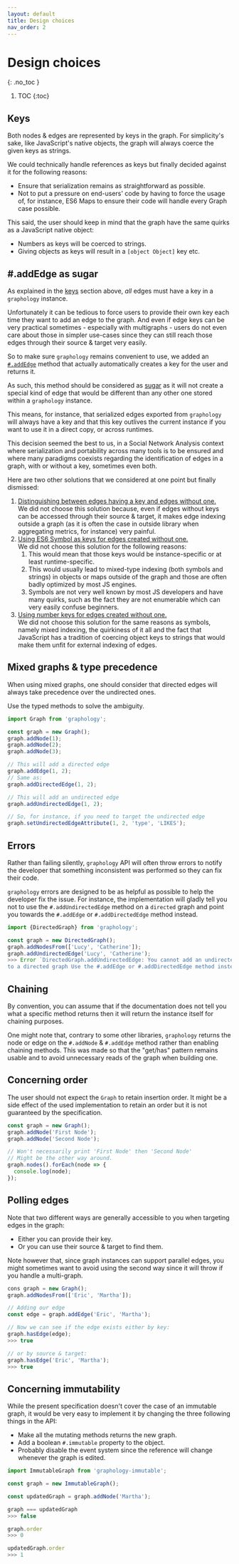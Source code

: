 ```yaml
---
layout: default
title: Design choices
nav_order: 2
---
```


# Design choices
{: .no_toc }

1. TOC
{:toc}

## Keys

Both nodes & edges are represented by keys in the graph. For simplicity's sake, like JavaScript's native objects, the graph will always coerce the given keys as strings.

We could technically handle references as keys but finally decided against it for the following reasons:

* Ensure that serialization remains as straightforward as possible.
* Not to put a pressure on end-users' code by having to force the usage of, for instance, ES6 Maps to ensure their code will handle every Graph case possible.

This said, the user should keep in mind that the graph have the same quirks as a JavaScript native object:

* Numbers as keys will be coerced to strings.
* Giving objects as keys will result in a `[object Object]` key etc.

## #.addEdge as sugar

As explained in the [keys](#keys) section above, *all* edges must have a key in a `graphology` instance.

Unfortunately it can be tedious to force users to provide their own key each time they want to add an edge to the graph. And even if edge keys can be very practical sometimes - especially with multigraphs - users do not even care about those in simpler use-cases since they can still reach those edges through their source & target very easily.

So to make sure `graphology` remains convenient to use, we added an [`#.addEdge`](mutation#addedge) method that actually automatically creates a key for the user and returns it.

As such, this method should be considered as [sugar](https://en.wikipedia.org/wiki/Syntactic_sugar) as it will not create a special kind of edge that would be different than any other one stored within a `graphology` instance.

This means, for instance, that serialized edges exported from `graphology` will always have a key and that this key outlives the current instance if you want to use it in a direct copy, or across runtimes.

This decision seemed the best to us, in a Social Network Analysis context where serialization and portability across many tools is to be ensured and where many paradigms coexists regarding the identification of edges in a graph, with or without a key, sometimes even both.

Here are two other solutions that we considered at one point but finally dismissed:

1. <u>Distinguishing between edges having a key and edges without one.</u><br>We did not choose this solution because, even if edges without keys can be accessed through their source & target, it makes edge indexing outside a graph (as it is often the case in outside library when aggregating metrics, for instance) very painful.
2. <u>Using ES6 Symbol as keys for edges created without one.</u><br>We did not choose this solution for the following reasons:
   1. This would mean that those keys would be instance-specific or at least runtime-specific.
   2. This would usually lead to mixed-type indexing (both symbols and strings) in objects or maps outside of the graph and those are often badly optimized by most JS engines.
   3. Symbols are not very well known by most JS developers and have many quirks, such as the fact they are not enumerable which can very easily confuse beginners.
3. <u>Using number keys for edges created without one.</u><br>We did not choose this solution for the same reasons as symbols, namely mixed indexing, the quirkiness of it all and the fact that JavaScript has a tradition of coercing object keys to strings that would make them unfit for external indexing of edges.

## Mixed graphs & type precedence

When using mixed graphs, one should consider that directed edges will always take precedence over the undirected ones.

Use the typed methods to solve the ambiguity.

```js
import Graph from 'graphology';

const graph = new Graph();
graph.addNode(1);
graph.addNode(2);
graph.addNode(3);

// This will add a directed edge
graph.addEdge(1, 2);
// Same as:
graph.addDirectedEdge(1, 2);

// This will add an undirected edge
graph.addUndirectedEdge(1, 2);

// So, for instance, if you need to target the undirected edge
graph.setUndirectedEdgeAttribute(1, 2, 'type', 'LIKES');
```

## Errors

Rather than failing silently, `graphology` API will often throw errors to notify the developer that something inconsistent was performed so they can fix their code.

`graphology` errors are designed to be as helpful as possible to help the developer fix the issue. For instance, the implementation will gladly tell you not to use the `#.addUndirectedEdge` method on a `directed` graph and point you towards the `#.addEdge` or `#.addDirectedEdge`  method instead.

```js
import {DirectedGraph} from 'graphology';

const graph = new DirectedGraph();
graph.addNodesFrom(['Lucy', 'Catherine']);
graph.addUndirectedEdge('Lucy', 'Catherine');
>>> Error `DirectedGraph.addUndirectedEdge: You cannot add an undirected edge.
to a directed graph Use the #.addEdge or #.addDirectedEdge method instead.`
```

## Chaining

By convention, you can assume that if the documentation does not tell you what a specific method returns then it will return the instance itself for chaining purposes.

One might note that, contrary to some other libraries, `graphology` returns the node or edge on the `#.addNode` & `#.addEdge` method rather than enabling chaining methods. This was made so that the "get/has" pattern remains usable and to avoid unnecessary reads of the graph when building one.

## Concerning order

The user should not expect the `Graph` to retain insertion order. It might be a side effect of the used implementation to retain an order but it is not guaranteed by the specification.

```js
const graph = new Graph();
graph.addNode('First Node');
graph.addNode('Second Node');

// Won't necessarily print 'First Node' then 'Second Node'
// Might be the other way around.
graph.nodes().forEach(node => {
  console.log(node);
});
```

## Polling edges

Note that two different ways are generally accessible to you when targeting edges in the graph:

* Either you can provide their key.
* Or you can use their source & target to find them.

Note however that, since graph instances can support parallel edges, you might sometimes want to avoid using the second way since it will throw if you handle a multi-graph.

```js
cons graph = new Graph();
graph.addNodesFrom(['Eric', 'Martha']);

// Adding our edge
const edge = graph.addEdge('Eric', 'Martha');

// Now we can see if the edge exists either by key:
graph.hasEdge(edge);
>>> true

// or by source & target:
graph.hasEdge('Eric', 'Martha');
>>> true
```

## Concerning immutability

While the present specification doesn't cover the case of an immutable graph, it would be very easy to implement it by changing the three following things in the API:

* Make all the mutating methods returns the new graph.
* Add a boolean `#.immutable` property to the object.
* Probably disable the event system since the reference will change whenever the graph is edited.

```js
import ImmutableGraph from 'graphology-immutable';

const graph = new ImmutableGraph();

const updatedGraph = graph.addNode('Martha');

graph === updatedGraph
>>> false

graph.order
>>> 0

updatedGraph.order
>>> 1
```
